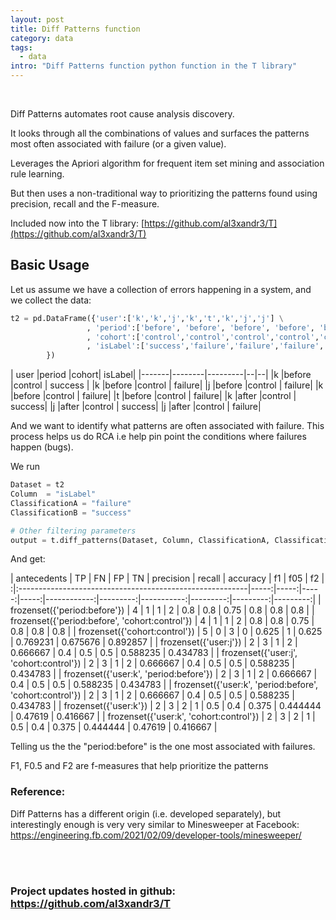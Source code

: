 ```yaml
---
layout: post
title: Diff Patterns function
category: data
tags:
  - data
intro: "Diff Patterns function python function in the T library"
---
```


<br>

Diff Patterns automates root cause analysis discovery.

It looks through all the combinations of values and surfaces the patterns most often associated with failure (or a given value).

Leverages the Apriori algorithm for frequent item set mining and association rule learning.

But then uses a non-traditional way to prioritizing the patterns found using precision, recall and the F-measure.

Included now into the T library: [https://github.com/al3xandr3/T](https://github.com/al3xandr3/T)


## Basic Usage

Let us assume we have a collection of errors happening in a system, and we collect the data: 

```python
t2 = pd.DataFrame({'user':['k','k','j','k','t','k','j','j'] \
                 , 'period':['before', 'before', 'before', 'before', 'before', 'after','after','after'] \
                 , 'cohort':['control','control','control','control','control','control','control','control'] \
                 , 'isLabel':['success','failure','failure','failure','failure','success','success','failure']         
        })
```

|	user	|period	|cohort|	isLabel|
|-------|--------|---------|--|--|
|k	|before	|control |	success |
|k	|before	|control |	failure|
|j	|before	|control |	failure|
|k	|before	|control	| failure|
|t	|before	|control	| failure|
|k	|after	|control	| success|
|j	|after	|control	| success|
|j	|after	|control	| failure|

And we want to identify what patterns are often associated with failure. This process helps us do RCA i.e help pin point the conditions where failures happen (bugs).

We run 

```python
Dataset = t2
Column  = "isLabel"
ClassificationA = "failure"
ClassificationB = "success"

# Other filtering parameters
output = t.diff_patterns(Dataset, Column, ClassificationA, ClassificationB)
```

And get: 


| antecedents                                              |   TP |   FN |   FP |   TN |   precision |   recall |   accuracy |       f1 |      f05 |       f2 |
:|:---------------------------------------------------------|-----:|-----:|-----:|-----:|------------:|---------:|-----------:|---------:|---------:|---------:|
| frozenset({'period:before'})                             |    4 |    1 |    1 |    2 |    0.8      |      0.8 |      0.75  | 0.8      | 0.8      | 0.8      |
| frozenset({'period:before', 'cohort:control'})           |    4 |    1 |    1 |    2 |    0.8      |      0.8 |      0.75  | 0.8      | 0.8      | 0.8      |
| frozenset({'cohort:control'})                            |    5 |    0 |    3 |    0 |    0.625    |      1   |      0.625 | 0.769231 | 0.675676 | 0.892857 |
| frozenset({'user:j'})                                    |    2 |    3 |    1 |    2 |    0.666667 |      0.4 |      0.5   | 0.5      | 0.588235 | 0.434783 |
| frozenset({'user:j', 'cohort:control'})                  |    2 |    3 |    1 |    2 |    0.666667 |      0.4 |      0.5   | 0.5      | 0.588235 | 0.434783 |
| frozenset({'user:k', 'period:before'})                   |    2 |    3 |    1 |    2 |    0.666667 |      0.4 |      0.5   | 0.5      | 0.588235 | 0.434783 |
| frozenset({'user:k', 'period:before', 'cohort:control'}) |    2 |    3 |    1 |    2 |    0.666667 |      0.4 |      0.5   | 0.5      | 0.588235 | 0.434783 |
| frozenset({'user:k'})                                    |    2 |    3 |    2 |    1 |    0.5      |      0.4 |      0.375 | 0.444444 | 0.47619  | 0.416667 |
| frozenset({'user:k', 'cohort:control'})                  |    2 |    3 |    2 |    1 |    0.5      |      0.4 |      0.375 | 0.444444 | 0.47619  | 0.416667 |


Telling us the the "period:before" is the one most associated with failures.

F1, F0.5 and F2 are f-measures that help prioritize the patterns

### Reference:

Diff Patterns has a different origin (i.e. developed separately), but interestingly enough is very very similar to Minesweeper at Facebook: https://engineering.fb.com/2021/02/09/developer-tools/minesweeper/

<br>
<br>

### Project updates hosted in github: [https://github.com/al3xandr3/T ](https://github.com/al3xandr3/T )

<br>